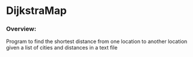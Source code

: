# DijkstraMap

### Overview:
Program to find the shortest distance from one location to another location given
a list of cities and distances in a text file
